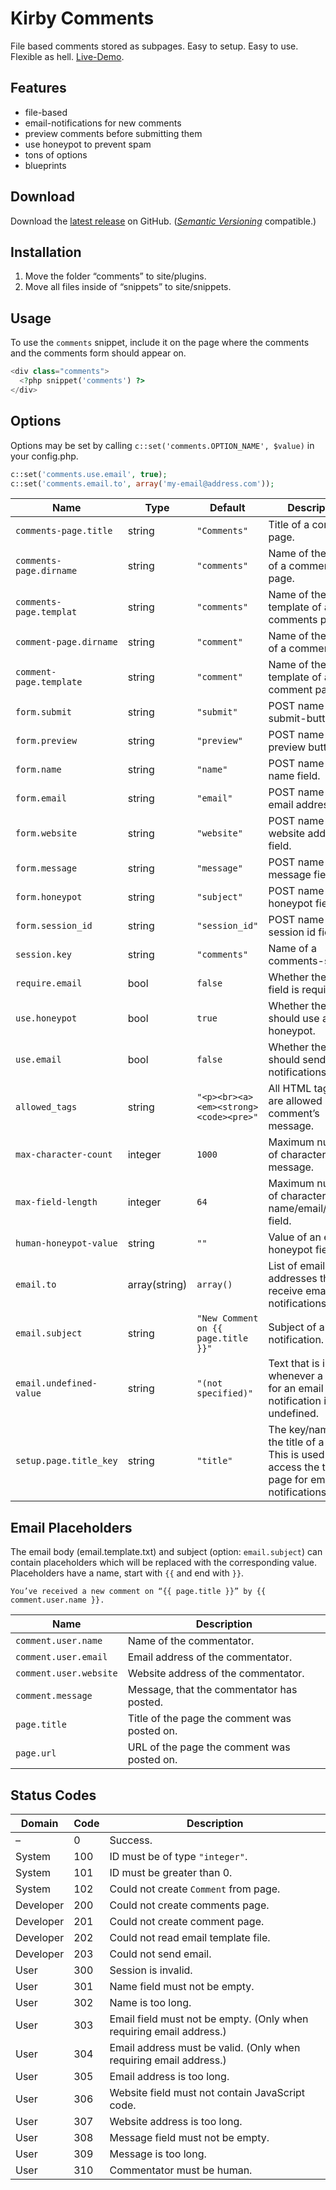 # Kirby Comments

File based comments stored as subpages. Easy to setup. Easy to use. Flexible as hell. [Live-Demo](http://kirby-comments.addpixel.net/projects/comments-demo).

## Features

- file-based
- email-notifications for new comments
- preview comments before submitting them
- use honeypot to prevent spam
- tons of options
- blueprints

## Download

Download the [latest release](https://github.com/Addpixel/KirbyCommentsPlugin/releases) on GitHub. ([*Semantic Versioning*](http://semver.org/spec/v2.0.0.html) compatible.)

## Installation

1. Move the folder “comments” to site/plugins.
2. Move all files inside of “snippets” to site/snippets.

## Usage

To use the `comments` snippet, include it on the page where the comments and the comments form should appear on.

```php
<div class="comments">
  <?php snippet('comments') ?>
</div>
```

## Options

Options may be set by calling `c::set('comments.OPTION_NAME', $value)` in your config.php.

```php
c::set('comments.use.email', true);
c::set('comments.email.to', array('my-email@address.com'));
```

| Name | Type | Default | Description |
|---|---|---|---|
| `comments-page.title` | string | `"Comments"` | Title of a comments page. |
| `comments-page.dirname` | string | `"comments"` | Name of the folder of a comments page. |
| `comments-page.templat` | string | `"comments"` | Name of the template of a comments page. |
| `comment-page.dirname` | string | `"comment"` | Name of the folder of a comment page. |
| `comment-page.template` | string | `"comment"` | Name of the template of a comment page. |
| `form.submit` | string | `"submit"` | POST name of the submit-button. |
| `form.preview` | string | `"preview"` | POST name of the preview button. |
| `form.name` | string | `"name"` | POST name of the name field. |
| `form.email` | string | `"email"` | POST name of the email address field. |
| `form.website` | string | `"website"` | POST name of the website address field. |
| `form.message` | string | `"message"` | POST name of the message field. |
| `form.honeypot` | string | `"subject"` | POST name of the honeypot field. |
| `form.session_id` | string | `"session_id"` | POST name of the session id field. |
| `session.key` | string | `"comments"` | Name of a comments-session. |
| `require.email` | bool | `false` | Whether the email field is required. |
| `use.honeypot` | bool | `true` | Whether the system should use a honeypot. |
| `use.email` | bool | `false` | Whether the system should send email notifications. |
| `allowed_tags` | string | `"<p><br><a><em><strong><code><pre>"` | All HTML tags that are allowed in a comment’s message. |
| `max-character-count` | integer | `1000` | Maximum number of characters in the message. |
| `max-field-length` | integer | `64` | Maximum number of characters in the name/email/website field. |
| `human-honeypot-value` | string | `""` | Value of an empty honeypot field. |
| `email.to` | array(string) | `array()` | List of email addresses that receive email notifications. |
| `email.subject` | string | `"New Comment on {{ page.title }}"` | Subject of an email notification. |
| `email.undefined-value` | string | `"(not specified)"` | Text that is inserted whenever a value for an email notification is undefined. |
| `setup.page.title_key` | string | `"title"` | The key/name of the title of a page. This is used to access the title of a page for email notifications. |

## Email Placeholders

The email body (email.template.txt) and subject (option: `email.subject`) can contain placeholders which will be replaced with the corresponding value. Placeholders have a name, start with `{{` and end with `}}`.

```
You’ve received a new comment on “{{ page.title }}” by {{ comment.user.name }}.
```

| Name | Description |
|---|---|
| `comment.user.name`| Name of the commentator. |
| `comment.user.email` | Email address of the commentator. |
| `comment.user.website` | Website address of the commentator. |
| `comment.message` | Message, that the commentator has posted. |
| `page.title` | Title of the page the comment was posted on. |
| `page.url` | URL of the page the comment was posted on. |

## Status Codes

| Domain | Code | Description |
|---|---|---|
| – | 0 | Success. |
| System | 100 | ID must be of type `"integer"`. |
| System | 101 | ID must be greater than 0. |
| System | 102 | Could not create `Comment` from page. |
| Developer | 200 | Could not create comments page. |
| Developer | 201 | Could not create comment page. |
| Developer | 202 | Could not read email template file. |
| Developer | 203 | Could not send email. |
| User | 300 | Session is invalid. |
| User | 301 | Name field must not be empty. |
| User | 302 | Name is too long. |
| User | 303 | Email field must not be empty. (Only when requiring email address.) |
| User | 304 | Email address must be valid. (Only when requiring email address.) |
| User | 305 | Email address is too long. |
| User | 306 | Website field must not contain JavaScript code. |
| User | 307 | Website address is too long. |
| User | 308 | Message field must not be empty. |
| User | 309 | Message is too long. |
| User | 310 | Commentator must be human. |
